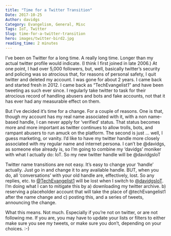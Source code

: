 ```yaml
---
title: "Time for a Twitter Transition"
Date: 2017-10-25
Author: davidgs
Category: Evangelism, General, Misc
Tags: IoT, Twitter
Slug: time-for-a-twitter-transition
hero: images/twitter-bird2.jpg
reading_time: 2 minutes
---
```


I’ve been on Twitter for a long time. A really long time. Longer than my actual twitter profile would indicate. (I think I first joined in late 2006.) At one point, I had over 5,000 followers, but, well, basically twitter’s security and policing was so atrocious that, for reasons of personal safety, I quit twitter and deleted my account. I was gone for about 2 years. I came back and started fresh in 2012. I came back as “TechEvangelist1” and have been tweeting as such ever since. I regularly take twitter to task for their atrocious record of handling abusers and bots and fake accounts, not that it has ever had any measurable effect on them. 

But I’ve decided it’s time for a change. For a couple of reasons. One is that, though my account has my real name associated with it, with a non name-based handle, I can never apply for ‘verified’ status. That status becomes more and more important as twitter continues to allow trolls, bots, and rampant abusers to run amuck on the platform. The second is just … well, I guess marketing, or vanity. I’d like to have my twitter handle more closely associated with my regular name and internet persona. I can’t be @davidgs, as someone else already is, so I’m going to combine my ‘davidgs’ moniker with what I actually do: IoT. So my new twitter handle will be @davidgsIoT

Twitter name transitions are not easy. It’s easy to change your ‘handle’ actually. Just go in and change it to any available handle. BUT, when you do, all ‘conversations’ with your old handle are, effectively, lost. So any replies, etc. to [@TechEvangelist1](https://twitter.com/TechEvangelist1) will be lost when I switch to [@davidgsIoT](https://twitter.com/davidgsIoT). I’m doing what I can to mitigate this by a) downloading my twitter archive. b) reserving a placeholder account that will take the place of @techEvangelist1 after the name change and c) posting this, and a series of tweets, announcing the change. 

What this means. Not much. Especially if you’re not on twitter, or are not following me. If you are, you may have to update your lists or filters to either make sure you see my tweets, or make sure you don’t, depending on your choices. :-) 
